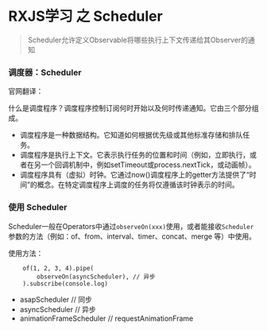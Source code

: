 # RXJS学习 之 Scheduler

> Scheduler允许定义Observable将哪些执行上下文传递给其Observer的通知

### 调度器：Scheduler

官网翻译：

什么是调度程序？调度程序控制订阅何时开始以及何时传递通知。它由三个部分组成。
* 调度程序是一种数据结构。它知道如何根据优先级或其他标准存储和排队任务。
* 调度程序是执行上下文。它表示执行任务的位置和时间（例如，立即执行，或者在另一个回调机制中，例如setTimeout或process.nextTick，或动画帧）。
* 调度程序具有（虚拟）时钟。它通过now()调度程序上的getter方法提供了“时间”的概念。在特定调度程序上调度的任务将仅遵循该时钟表示的时间。


### 使用 Scheduler

Scheduler一般在Operators中通过`observeOn(xxx)`使用，或者能接收`Scheduler`参数的方法（例如：of、from、interval、timer、concat、merge 等）中使用。

使用方法：
```
    of(1, 2, 3, 4).pipe(
        observeOn(asyncScheduler), // 异步
    ).subscribe(console.log)
```

* asapScheduler  // 同步
* asyncScheduler // 异步
* animationFrameScheduler // requestAnimationFrame